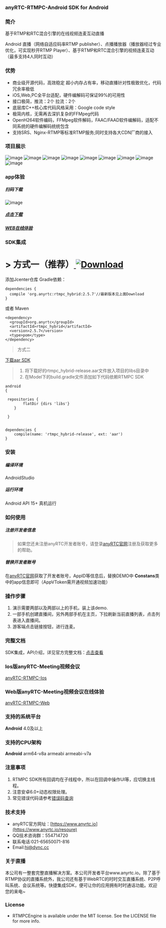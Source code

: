 ### anyRTC-RTMPC-Android SDK for Android
### 简介
基于RTMP和RTC混合引擎的在线视频连麦互动直播

Android 直播（网络自适应码率RTMP publisher）、点播播放器（播放器经过专业优化，可实现秒开RTMP Player）、基于RTMP和RTC混合引擎的视频连麦互动（最多支持4人同时互动）

### 优势
- 商业级开源代码，高效稳定 超小内存占有率，移动直播针对性极致优化，代码冗余率极低 
- iOS,Web,PC全平台适配，硬件编解码可保证99%的可用性
- 接口极简，推流：2个 拉流：2个
- 底层库C++核心库代码风格采用：Google code style
- 极简内核，无需再去深扒复杂的FFMpeg代码
- OpenH264软件编码，FFMpeg软件解码，FAAC/FAAD软件编解码，适配不同系统的硬件编解码统统包含
- 支持SRS、Nginx-RTMP等标准RTMP服务;同时支持各大CDN厂商的接入

### 项目展示
![image](https://github.com/AnyRTC/anyRTC-RTMPC-Android/blob/master/images/1.jpg)
![image](https://github.com/AnyRTC/anyRTC-RTMPC-Android/blob/master/images/2.jpg)
![image](https://github.com/AnyRTC/anyRTC-RTMPC-Android/blob/master/images/3.jpg)
![image](https://github.com/AnyRTC/anyRTC-RTMPC-Android/blob/master/images/4.jpg)
![image](https://github.com/AnyRTC/anyRTC-RTMPC-Android/blob/master/images/5.jpg)
![image](https://github.com/AnyRTC/anyRTC-RTMPC-Android/blob/master/images/6.jpg)
![image](https://github.com/AnyRTC/anyRTC-RTMPC-Android/blob/master/images/7.jpg)
![image](https://github.com/AnyRTC/anyRTC-RTMPC-Android/blob/master/images/8.jpg)
![image](https://github.com/AnyRTC/anyRTC-RTMPC-Android/blob/master/images/9.jpg)


### app体验

##### 扫码下载
![image](https://github.com/AnyRTC/anyRTC-RTMPC-Android/blob/master/images/demo_qrcode.png)
##### [点击下载](https://www.pgyer.com/anyrtc_rtmpc_android)
##### [WEB在线体验](https://www.anyrtc.cc/demo/lianmai)

### SDK集成
# > 方式一（推荐）[ ![Download](https://api.bintray.com/packages/dyncanyrtc/anyrtc_dev/anyRTC-RTMPC-Android/images/download.svg) ](https://bintray.com/dyncanyrtc/anyrtc_dev/anyRTC-RTMPC-Android/_latestVersion)

添加Jcenter仓库 Gradle依赖：

```
dependencies {
  compile 'org.anyrtc:rtmpc_hybrid:2.5.7'//最新版本见上面Download
}
```

或者 Maven
```
<dependency>
  <groupId>org.anyrtc</groupId>
  <artifactId>rtmpc_hybrid</artifactId>
  <version>2.5.7</version>
  <type>pom</type>
</dependency>
```

>方式二

 [下载aar SDK](https://www.anyrtc.io/resoure)

>1. 将下载好的rtmpc_hybrid-release.aar文件放入项目的libs目录中
>2. 在Model下的build.gradle文件添加如下代码依赖RTMPC SDK

```
android
{

 repositories {
        flatDir {dirs 'libs'}
    }
    
 }
    
```
```
dependencies {
    compile(name: 'rtmpc_hybrid-release', ext: 'aar')
}
```

### 安装

##### 编译环境

AndroidStudio

##### 运行环境

Android API 15+
真机运行

### 如何使用

##### 注册开发者信息

>如果您还未注册anyRTC开发者账号，请登录[anyRTC官网](http://www.anyrtc.io)注册及获取更多的帮助。

##### 替换开发者账号
在[anyRTC官网](http://www.anyrtc.io)获取了开发者账号，AppID等信息后，替换DEMO中
**Constans**类中的app信息即可（AppVToken需开通视频加速功能）

### 操作步骤

1. 演示需要两部以及两部以上的手机，装上该demo.
2. 一部手机创建直播间，另外两部手机在主页，下拉刷新当前直播列表，点击列表进入直播间。
3. 游客端点击链接按钮，进行连麦。

### 完整文档
SDK集成，API介绍，详见官方完整文档：[点击查看](https://www.anyrtc.io/resoure)

### Ios版anyRTC-Meeting视频会议

[anyRTC-RTMPC-Ios](https://github.com/AnyRTC/anyRTC-RTMPC-iOS)

### Web版anyRTC-Meeting视频会议在线体验

[anyRTC-RTMPC-Web](https://www.anyrtc.cc/demo/lianmai)


### 支持的系统平台
**Android** 4.0及以上

### 支持的CPU架构
**Android** arm64-v8a  armeabi armeabi-v7a


### 注意事项
1. RTMPC SDK所有回调均在子线程中，所以在回调中操作UI等，应切换主线程。
2. 注意安卓6.0+动态权限处理。
3. 常见错误代码请参考[错误码查询](https://www.anyrtc.io/resoure)


### 技术支持 
- anyRTC官方网址：[https://www.anyrtc.io](https://www.anyrtc.io/resoure)
- QQ技术咨询群：554714720
- 联系电话:021-65650071-816
- Email:hi@dync.cc

### 关于直播

本公司有一整套完整直播解决方案。本公司开发者平台www.anyrtc.io。除了基于RTMP协议的直播系统外，我公司还有基于WebRTC的时时交互直播系统、P2P呼叫系统、会议系统等。快捷集成SDK，便可让你的应用拥有时时通话功能。欢迎您的来电~

### License

- RTMPCEngine is available under the MIT license. See the LICENSE file for more info.





   



 
